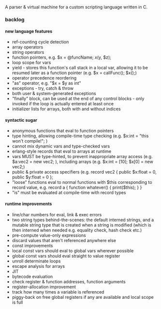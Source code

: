 A parser & virtual machine for a custom scripting language written in C.

### backlog

#### new language features
* ref-counting cycle detection
* array operators
* string operators
* function pointers, e.g. $x = @funcName; $x($y, $z);
* loop scope for vars
* yield - stores this function's call stack in a local var, allowing it to be resumed later as a function pointer (e.g. $x = callFunc(); $x();)
* operator precedence reordering
* "as" operator, e.g. "$x = $y as int"
* exceptions - try, catch & throw
 * both user & system-generated exceptions
* "finally" block, can be used at the end of any control blocks - only invoked if the loop is actually entered at least once
* initializer lists for arrays, both with and without indices

#### syntactic sugar
* anonymous functions that eval to function pointers
* type hinting, allowing compile-time type checking (e.g. $x:int = "this won't compile!"; )
 * cannot mix dynamic vars and type-checked vars
* erlang-style records that eval to arrays at runtime
 * vars MUST be type-hinted, to prevent inappropriate array access (e.g. $a:vec2 = new vec2; ), including arrays (e.g. $x:int = [10]; $x[0] = new vec2;) 
 * public & private access specifiers (e.g. record vec2 { public $x:float = 0, public $y:float = 0 };
 * "loose" functions eval to normal functions with $this corresponding to record value, e.g. record a { function whatever() { print($this); } }
 * "is" must be evaluated at compile-time with record types

#### runtime improvements
* line/char numbers for eval, link & exec errors
* two string types behind-the-scenes: the default interned strings, and a mutable string type that is created when a string is modified (which is then interned when needed e.g. equality check, hash check etc.)
* pre-compute value-only expressions
 * discard values that aren't referenced anywhere else
* const improvements
 * local const vars should eval to global vars wherever possible
 * global const vars should eval straight to value register
* unroll determinate loops
* escape analysis for arrays
* JIT
* bytecode evaluation
 * check register & function addresses, function arguments
* register-allocation improvement
 * track how many times a variable is referenced
* piggy-back on free global registers if any are available and local scope is full
